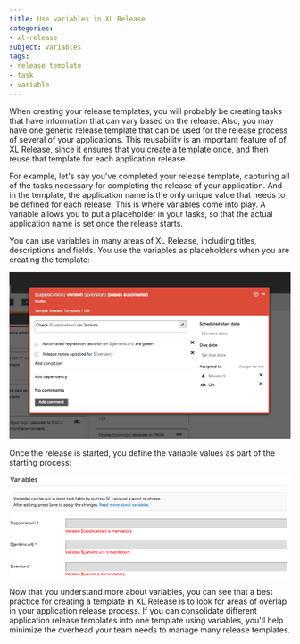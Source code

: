 ```yaml
---
title: Use variables in XL Release
categories:
- xl-release
subject: Variables
tags:
- release template
- task
- variable
---
```


When creating your release templates, you will probably be creating tasks that have information that can vary based on the release. Also, you may have one generic release template that can be used for the release process of several of your applications. This reusability is an important feature of of XL Release, since it ensures that you create a template once, and then reuse that template for each application release.

For example, let's say you've completed your release template, capturing all of the tasks necessary for completing the release of your application. And in the template, the application name is the only unique value that needs to be defined for each release. This is where variables come into play. A variable allows you to put a placeholder in your tasks, so that the actual application name is set once the release starts.

You can use variables in many areas of XL Release, including titles, descriptions and fields. You use the variables as placeholders when you are creating the template:

![Variables in a release template](../images/variables-in-xl-release-task.png)

Once the release is started, you define the variable values as part of the starting process:

![Define variable values](../images/define-xl-release-variables.png)

Now that you understand more about variables, you can see that a best practice for creating a template in XL Release is to look for areas of overlap in your application release process. If you can consolidate different application release templates into one template using variables, you'll help minimize the overhead your team needs to manage many release templates.
